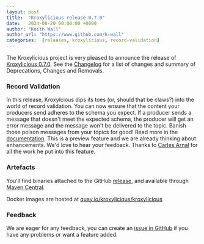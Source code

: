 ```yaml
---
layout: post
title:  "Kroxylicious release 0.7.0"
date:   2024-08-20 00:00:00 +0000
author: "Keith Wall"
author_url: "https://www.github.com/k-wall"
categories:  [releases, kroxylicious, record-validation]
---
```


The Kroxylicious project is very pleased to announce the release of [Kroxylicious 0.7.0](https://github.com/kroxylicious/kroxylicious/releases/tag/v0.7.0). See the [Changelog](https://github.com/kroxylicious/kroxylicious/blob/main/CHANGELOG.md#070) for a list of changes and summary of Deprecations, Changes and Removals.

### Record Validation 

In this release, Kroxylcious dips its toes (or, should that be claws?) into the world of record validation.  You can now ensure that the content your producers send adheres to the schema you expect.   If a producer sends
a message that doesn't meet the expected schema, the producer will get an error message and the message won't be delivered to the topic. Banish those poison messages from your topics for good! Read more in the [documentation](https://kroxylicious.io/docs/v0.7.0/#assembly-record-validation-filter-proxy).
This is a preview feature and we are already thinking about enhancements.  We'd love to hear your feedback. Thanks to [Carles Arnal](https://github.com/carlesarnal) for all the work he put into this feature.

### Artefacts

You'll find binaries attached to the GitHub [release](https://github.com/kroxylicious/kroxylicious/releases/tag/v0.7.0), and available through [Maven Central](https://repo1.maven.org/maven2/io/kroxylicious/kroxylicious-app/0.7.0/).

Docker images are hosted at [quay.io/kroxylicious/kroxylicious](https://quay.io/repository/kroxylicious/kroxylicious)

### Feedback

We are eager for any feedback, you can create an [issue in GitHub](https://github.com/kroxylicious/kroxylicious/issues) if you have any problems or want a
feature added.
